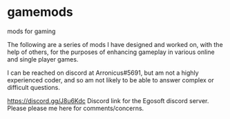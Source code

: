 # gamemods
mods for gaming

The following are a series of mods I have designed and worked on, with the help of others, for the purposes of enhancing gameplay in
various online and single player games.

I can be reached on discord at Arronicus#5691, but am not a highly experienced coder, and so am not likely to be able to answer complex 
or difficult questions. 

https://discord.gg/J8u6Kdc  Discord link for the Egosoft discord server. Please please me here for comments/concerns. 
